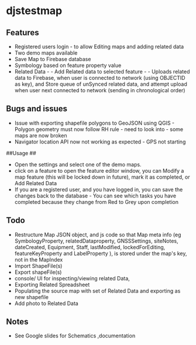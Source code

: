 # djstestmap

## Features ##
 - Registered users login - to allow Editing maps and adding related data
  - Two demo maps available 
  - Save Map to Firebase database
   - Symbology based on feature property value
   - Related Data
    - - Add Related data to selected feature
    - - Uploads related data to Firebase, when user is connected to network (using OBJECTID as key), and Store queue of unSynced related data, and attempt upload when user next connected to network (sending in chronological order)

## Bugs and issues ##

  - Issue with exporting shapefile polygons to GeoJSON using QGIS - Polygon geometry must now follow RH rule - need to look into - some maps are now broken
   - Navigator location API now not working as expected - GPS not starting 

##Usage ##
 - Open the settings and select one of the demo maps.
  - click on a feature to open the feature editor window, you can Modify a map feature (this will be locked down in future), mark it as completed, or Add Related Data
   - If you are a registered user, and you have logged in, you can save the changes back to the database
    - You can see which tasks you have completed because they change from Red to Grey upon completion


## Todo ##
 - Restructure Map JSON object, and js code so that Map meta info (eg SymbologyProperty, relatedDataproperty, GNSSSettings, siteNotes, dateCreated, Equipment, Staff, lastModified, lockedForEditing, featureKeyProperty and  LabelProperty ), is stored under the map's key, not in the MapIndex
 - Import ShapeFile(s)
  - Export shapeFile(s)
  - console/ UI for inspecting/viewing related Data,
  - Exporting Related Spreadsheet 
  - Populating the source map with set of Related Data and exporting as new shapefile
   - Add photo to Related Data 

## Notes ##
 - See Google slides for Schematics ,documentation
